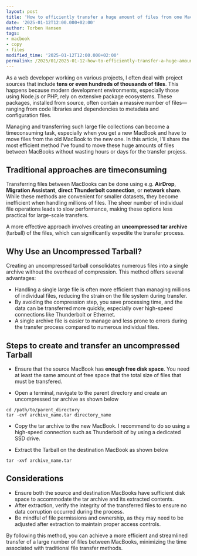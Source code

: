```yaml
---
layout: post
title: 'How to efficiently transfer a huge amount of files from one MacBook to another'
date: '2025-01-12T12:00.000+02:00'
author: Torben Hansen
tags:
- macbook
- copy
- files
modified_time: '2025-01-12T12:00.000+02:00'
permalink: /2025/01/2025-01-12-how-to-efficiently-transfer-a-huge-amount-of-files-from-one-macbook-to-another.html
---
```


As a web developer working on various projects, I often deal with project sources that include **tens or even 
hundreds of thousands of files**. This happens because modern development environments, especially those using 
Node.js or PHP, rely on extensive package ecosystems. These packages, installed from source, often contain a 
massive number of files—ranging from code libraries and dependencies to metadata and configuration files.

Managing and transferring such large file collections can become a timeconsuming task, especially when you 
get a new MacBook and have to move files from the old MacBook to the new one. In this article, I’ll share the 
most efficient method I’ve found to move these huge amounts of files between MacBooks without wasting hours 
or days for the transfer projess.

## Traditional approaches are timeconsuming

Transferring files between MacBooks can be done using e.g. **AirDrop**, **Migration Assistant**, **direct 
Thunderbolt connection**, or **network share**. While these methods are convenient for smaller datasets, they 
become inefficient when handling millions of files. The sheer number of individual file operations leads to 
slow performance, making these options less practical for large-scale transfers.

A more effective approach involves creating an **uncompressed tar archive** (tarball) of the files, which can 
significantly expedite the transfer process.

## Why Use an Uncompressed Tarball?

Creating an uncompressed tarball consolidates numerous files into a single archive without the overhead of 
compression. This method offers several advantages:

* Handling a single large file is often more efficient than managing millions of individual files, reducing the strain on the file system during transfer.
* By avoiding the compression step, you save processing time, and the data can be transferred more quickly, especially over high-speed connections like Thunderbolt or Ethernet.
* A single archive file is easier to manage and less prone to errors during the transfer process compared to numerous individual files.

## Steps to create and transfer an uncompressed Tarball

- Ensure that the source MacBook has **enough free disk space**. You need at least the same amount of free space that the total size of files that must be transfered.

- Open a terminal, navigate to the parent directory and create an uncompressed tar archive as shown below 

```
cd /path/to/parent_directory
tar -cvf archive_name.tar directory_name
```

- Copy the tar archive to the new MacBook. I recommend to do so using a high-speed connection such as Thunderbolt of by using a dedicated SSD drive.

- Extract the Tarball on the destination MacBook as shown below 

```
tar -xvf archive_name.tar
```

## Considerations

* Ensure both the source and destination MacBooks have sufficient disk space to accommodate the tar archive and its extracted contents.
* After extraction, verify the integrity of the transferred files to ensure no data corruption occurred during the process.
* Be mindful of file permissions and ownership, as they may need to be adjusted after extraction to maintain proper access controls.

By following this method, you can achieve a more efficient and streamlined transfer of a large number of files between 
MacBooks, minimizing the time associated with traditional file transfer methods.